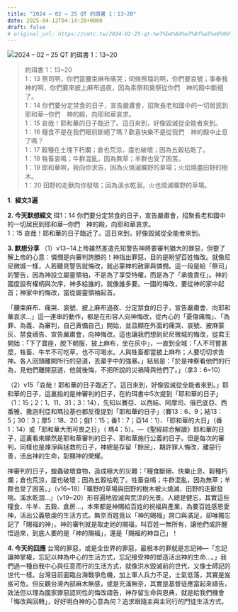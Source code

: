 ```yaml
---
title: "2024 – 02 – 25 QT 約珥書 1：13~20"
date: 2025-04-12T04:14:28+0800
draft: false
# original_url: https://cmtc.tw/2024-02-25-qt-%e7%b4%84%e7%8f%a5%e6%9b%b8-1%ef%bc%9a1320
---
```


![2024 – 02 – 25 QT 約珥書 1：13\~20](/images/qt.jpg  "2024 – 02 – 25 QT 約珥書 1：13\~20")

> 約珥書 1：13\~20  
> 1：13 祭司啊，你們當腰束麻布痛哭；伺候祭壇的啊，你們要哀號；事奉我　神的啊，你們要來披上麻布過夜，因為素祭和奠祭從你們　神的殿中斷絕了。  
> 1：14 你們要分定禁食的日子，宣告嚴肅會，招聚長老和國中的一切居民到耶和華─你們　神的殿，向耶和華哀求。  
> 1：15 哀哉！耶和華的日子臨近了。這日來到，好像毀滅從全能者來到。  
> 1：16 糧食不是在我們眼前斷絕了嗎？歡喜快樂不是從我們　神的殿中止息了嗎？  
> 1：17 穀種在土塊下朽爛；倉也荒涼，廩也破壞；因為五穀枯乾了。  
> 1：18 牲畜哀鳴；牛群混亂，因為無草；羊群也受了困苦。  
> 1：19 耶和華啊，我向你求告，因為火燒滅曠野的草場；火焰燒盡田野的樹木。  
> 1：20 田野的走獸向你發喘；因為溪水乾涸，火也燒滅曠野的草場。

**1.  經文3遍**

**2. 今天默想經文**
珥1：14 你們要分定禁食的日子，宣告嚴肅會，招聚長老和國中的一切居民到耶和華─你們　神的殿，向耶和華哀求。  
1：15 哀哉！耶和華的日子臨近了。這日來到，好像毀滅從全能者來到。

**3. 默想分享**
（1）v13\~14上帝雖然差遣先知警告神將要審判猶大的罪惡，但要了解上帝的心意：憐憫是向審判誇勝的！神指出罪惡，目的是盼望百姓悔改。就像尼尼微城一樣，人若聽見警告就悔改，就必蒙神的赦罪與憐憫。這一段是給「祭司」的警告，因為神設立屬靈領袖，不是為了享受特權，而是為了「承擔責任」。神的國度設有權柄與次序，神多給誰的，就像誰多要。一國的悔改，要從神的家中起首；神家中的悔改，當從屬靈領袖起首。

「腰束麻布、痛哭、哀號、披上麻布過夜、分定禁食的日子，宣告嚴肅會、向耶和華哀求…」這一連串的動作，都是在形容人向神悔改，從內心的「憂傷痛悔」、「為罪、為義、為審判，自己責備自己」開始，並且顯在外面的痛哭、哀號、披麻蒙灰、禁食禱告、宣告嚴肅會，向神悔改。這也讓我們想到尼尼微城的悔改，從君王開始：「下了寶座，脫下朝服，披上麻布，坐在灰中」，一直到全城：「人不可嘗甚麼，牲畜、牛羊不可吃草，也不可喝水。人與牲畜都當披上麻布；人要切切求告　神。各人回頭離開所行的惡道，丟棄手中的強暴。」結局是：「於是神察看他們的行為，見他們離開惡道，他就後悔，不把所說的災禍降與他們了。」（拿3：6\~10）

（2）v15「哀哉！耶和華的日子臨近了。這日來到，好像毀滅從全能者來到。」耶和華的日子，這裏指的是神審判的日子，在約珥書中5次提到「耶和華的日子」（1：15；2：1、11、31；3：14），先知以賽亞、以西結、阿摩司、俄巴底亞、西番雅、撒迦利亞和瑪拉基也都反復提到「耶和華的日子」（賽13：6、9；結13：5；30：3；摩5：18、20；俄1：15；番1：7；亞14：1）、「耶和華的大日」（番1：14）或「耶和華大而可畏之日」（ 瑪4：5）。—《聖經綜合解讀》耶和華的日子，這裏看來顯然是耶和華審判的日子、耶和華施行公義的日子。但是每次的審判，同樣也是煉淨與拯救的日子，神總是存留「餘民」，期許罪人悔改，離惡行善，活出神的生命，彰顯神的榮耀。

神審判的日子，蝗蟲破壞食物，造成極大的災難：「糧食斷絕、快樂止息、穀種朽爛；倉也荒涼，廩也破壞；因為五穀枯乾了。牲畜哀鳴；牛群混亂，因為無草；羊群也受了困苦。」（v16\~18）「曠野的草場與田野的樹木被火燒滅、田野的走獸發喘、溪水乾涸…」（v19\~20）形容遍地毀滅與荒涼的光景。人總是健忘，其實這些糧食、牛羊、五穀、倉房…，本來都是神賜給百姓的祝福與產業，為要百姓感恩愛神，活出公義敬虔的生活方式。無奈百姓竟以「神的賜福」誇口與滿足，卻唯獨忘記了「賜福的神」。神的審判就是取走祂的賜福，叫百姓一無所有，讓他們或許醒悟過來，到底人要的是「神的賜福」，還是「賜福的神自己」！

**4. 今天的回應**
台灣的罪惡，或是全世界的罪惡，最根本的罪就是忘記神—「忘記讓神掌權，忘記以神為中心的生活方式，忘記接受神的塑造活出神的生命…。」我們過一種自我中心與任意而行的生活方式，就像洪水毀滅前的世代，又像士師記的世代一樣。台灣目前面臨台海戰爭危機，加上軍人兵力不足，士氣低落，其實是岌岌可危。但反觀台灣內部麻木無感，或是充滿無奈，其實是基督徒應當起來禱告，效法但以理為國家罪惡認同性的悔改禱告，神存留生命與恩典，就是給我們機會「悔改與回轉」，好好明白神的心意為何？追求跟隨主與主同行的門徒生活方式。
